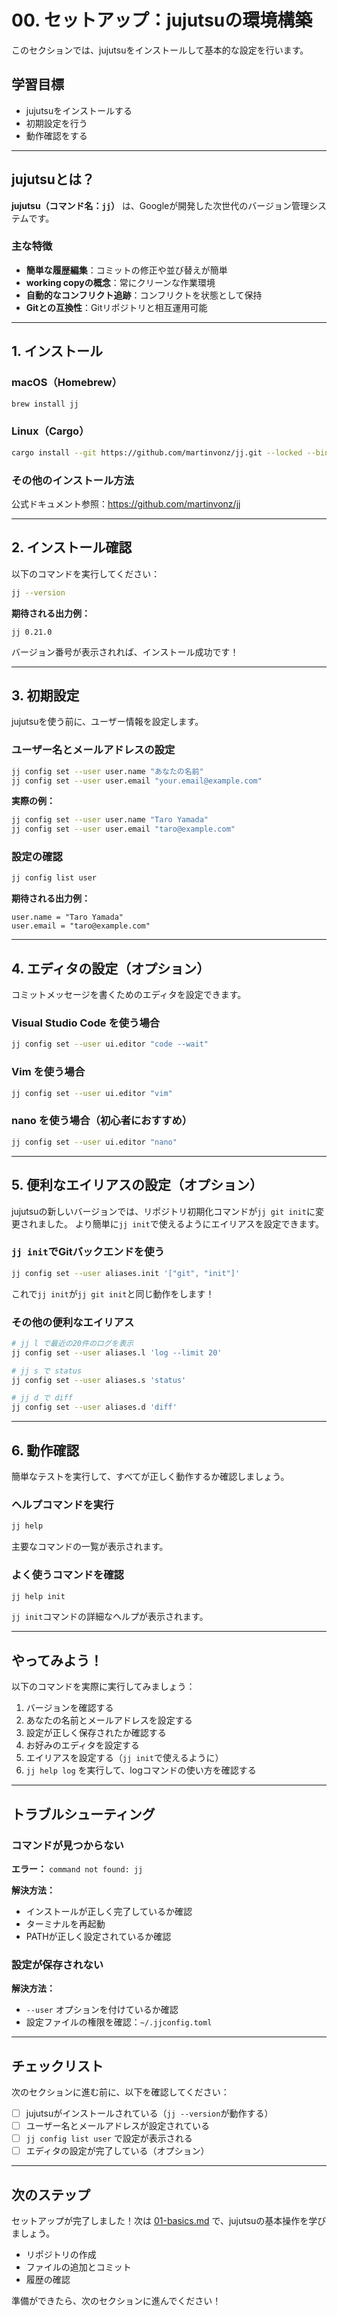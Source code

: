 # 00. セットアップ：jujutsuの環境構築

このセクションでは、jujutsuをインストールして基本的な設定を行います。

## 学習目標

- jujutsuをインストールする
- 初期設定を行う
- 動作確認をする

---

## jujutsuとは？

**jujutsu（コマンド名：`jj`）** は、Googleが開発した次世代のバージョン管理システムです。

### 主な特徴

- **簡単な履歴編集**：コミットの修正や並び替えが簡単
- **working copyの概念**：常にクリーンな作業環境
- **自動的なコンフリクト追跡**：コンフリクトを状態として保持
- **Gitとの互換性**：Gitリポジトリと相互運用可能

---

## 1. インストール

### macOS（Homebrew）

```bash
brew install jj
```

### Linux（Cargo）

```bash
cargo install --git https://github.com/martinvonz/jj.git --locked --bin jj jj-cli
```

### その他のインストール方法

公式ドキュメント参照：https://github.com/martinvonz/jj

---

## 2. インストール確認

以下のコマンドを実行してください：

```bash
jj --version
```

**期待される出力例：**

```
jj 0.21.0
```

バージョン番号が表示されれば、インストール成功です！

---

## 3. 初期設定

jujutsuを使う前に、ユーザー情報を設定します。

### ユーザー名とメールアドレスの設定

```bash
jj config set --user user.name "あなたの名前"
jj config set --user user.email "your.email@example.com"
```

**実際の例：**

```bash
jj config set --user user.name "Taro Yamada"
jj config set --user user.email "taro@example.com"
```

### 設定の確認

```bash
jj config list user
```

**期待される出力例：**

```
user.name = "Taro Yamada"
user.email = "taro@example.com"
```

---

## 4. エディタの設定（オプション）

コミットメッセージを書くためのエディタを設定できます。

### Visual Studio Code を使う場合

```bash
jj config set --user ui.editor "code --wait"
```

### Vim を使う場合

```bash
jj config set --user ui.editor "vim"
```

### nano を使う場合（初心者におすすめ）

```bash
jj config set --user ui.editor "nano"
```

---

## 5. 便利なエイリアスの設定（オプション）

jujutsuの新しいバージョンでは、リポジトリ初期化コマンドが`jj git init`に変更されました。
より簡単に`jj init`で使えるようにエイリアスを設定できます。

### `jj init`でGitバックエンドを使う

```bash
jj config set --user aliases.init '["git", "init"]'
```

これで`jj init`が`jj git init`と同じ動作をします！

### その他の便利なエイリアス

```bash
# jj l で最近の20件のログを表示
jj config set --user aliases.l 'log --limit 20'

# jj s で status
jj config set --user aliases.s 'status'

# jj d で diff
jj config set --user aliases.d 'diff'
```

---

## 6. 動作確認

簡単なテストを実行して、すべてが正しく動作するか確認しましょう。

### ヘルプコマンドを実行

```bash
jj help
```

主要なコマンドの一覧が表示されます。

### よく使うコマンドを確認

```bash
jj help init
```

`jj init`コマンドの詳細なヘルプが表示されます。

---

## やってみよう！

以下のコマンドを実際に実行してみましょう：

1. バージョンを確認する
2. あなたの名前とメールアドレスを設定する
3. 設定が正しく保存されたか確認する
4. お好みのエディタを設定する
5. エイリアスを設定する（`jj init`で使えるように）
6. `jj help log` を実行して、logコマンドの使い方を確認する

---

## トラブルシューティング

### コマンドが見つからない

**エラー：** `command not found: jj`

**解決方法：**
- インストールが正しく完了しているか確認
- ターミナルを再起動
- PATHが正しく設定されているか確認

### 設定が保存されない

**解決方法：**
- `--user` オプションを付けているか確認
- 設定ファイルの権限を確認：`~/.jjconfig.toml`

---

## チェックリスト

次のセクションに進む前に、以下を確認してください：

- [ ] jujutsuがインストールされている（`jj --version`が動作する）
- [ ] ユーザー名とメールアドレスが設定されている
- [ ] `jj config list user` で設定が表示される
- [ ] エディタの設定が完了している（オプション）

---

## 次のステップ

セットアップが完了しました！次は [01-basics.md](01-basics.md) で、jujutsuの基本操作を学びましょう。

- リポジトリの作成
- ファイルの追加とコミット
- 履歴の確認

準備ができたら、次のセクションに進んでください！

